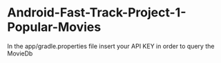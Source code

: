 # Android-Fast-Track-Project-1-Popular-Movies

In the app/gradle.properties file insert your API KEY in order to query the MovieDb